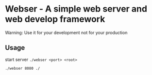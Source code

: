 # Webser - A simple web server and web develop framework #

Warning: Use it for your development not for your production

## Usage ##

start server `./webser <port> <root>`

    ./webser 8080 ./
